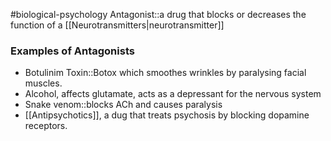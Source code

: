#biological-psychology 
Antagonist::a drug that blocks or decreases the function of a [[Neurotransmitters|neurotransmitter]]

### Examples of Antagonists
* Botulinim Toxin::Botox which smoothes wrinkles by paralysing facial muscles.
* Alcohol, affects glutamate, acts as a depressant for the nervous system
* Snake venom::blocks ACh and causes paralysis
* [[Antipsychotics]], a dug that treats psychosis by blocking dopamine receptors.